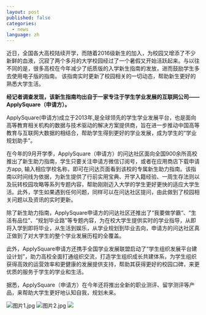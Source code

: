 ```yaml
---
layout: post
published: false
categories:
  - news
language: zh
---
```

近日，全国各大高校陆续开学，而随着2016级新生的加入，为校园又增添了不少新鲜的血液，沉寂了两个多月的大学校园经过了一个暑假又开始活跃起来。与以往不同的是，很多高校在今年减少了纸质版的入学新生指南的发放，进而鼓励学生多去使用电子版的指南。
该指南实时更新了校园相关的一切动态，帮助新生更好的熟悉大学生活。 

**经记者调查发现，该新生指南均出自于一家专注于学生学业发展的互联网公司——ApplySquare（申请方）。**

ApplySquare(申请方)成立于2013年,是全球领先的学生学业发展平台，也是面向高等教育相关机构的数据与技术驱动的解决方案提供商，旨在进一步推动中国高等教育与互联网大数据的相结合，帮助学生得到更好的学业发展，成为学生的“学业规划助手”。

在今年的9月开学季，ApplySquare（申请方）的问达社区面向全国900余所高校推出了新生助力指南，学生只要关注申请方微信订阅号，或者在应用商店下载申请方app, 输入相应学校名称，即可在问达页面看到该校的专属新生助力指南。该指南以时间线为依据，为新生提供了行前实用宝典、开学入籍经验、一周生存法则以及玩转校园攻略等系列专题内容，帮助刚刚迈入大学的学生更好更快的适应大学生活。此外，学生如果遇到任何问题，同样可以在问达社区提问，由此做到了校园相关问题以及资讯的实时更新。  

除了新生助力指南，ApplySquare申请方的问达社区还推出了“我要做学霸“、“生活有品位”、“规划毕业路”等专题内容，为在校大学生提供实时的学业指导，从即将入学到即将毕业，从生活到娱乐，从学业规划到毕业去向，申请方的问达社区真正做到了对大学生的整个学业发展历程的全覆盖。 

此外，ApplySquare申请方还携手全国学业发展联盟启动了“学生组织发展平台建设计划”，助力高校全面打通组织交流，打造学生组织成长共建体系，为学生组织获得高效的运营效率和更健康的发展提供支持，帮助其获得更好的校园口碑，来更优质的服务于学生的学业和生活。

据悉，ApplySquare（申请方）在今年还将推出全新的职业测评、留学测评等产品，来帮助大学生更好地认知自我，规划未来。

![图片1.jpg]({{site.baseurl}}/image/图片1.jpg)
![图片2.jpg]({{site.baseurl}}/image/图片2.jpg)
![]({{site.baseurl}}/image/%E5%9B%BE%E7%89%873.jpg)